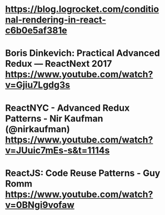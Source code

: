 # https://blog.logrocket.com/conditional-rendering-in-react-c6b0e5af381e
# Boris Dinkevich: Practical Advanced Redux — ReactNext 2017 https://www.youtube.com/watch?v=Gjiu7Lgdg3s
# ReactNYC - Advanced Redux Patterns - Nir Kaufman (@nirkaufman) https://www.youtube.com/watch?v=JUuic7mEs-s&t=1114s
# ReactJS: Code Reuse Patterns - Guy Romm https://www.youtube.com/watch?v=0BNgi9vofaw
